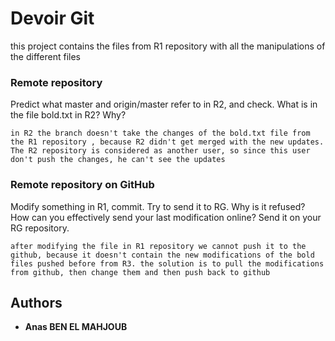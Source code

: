 # Devoir Git

this project contains the files from R1 repository with all the manipulations of the different files

### Remote repository

Predict what master and origin/master refer to in R2, and check. What is in the file bold.txt in R2? Why?

```
in R2 the branch doesn't take the changes of the bold.txt file from the R1 repository , because R2 didn't get merged with the new updates. The R2 repository is considered as another user, so since this user don't push the changes, he can't see the updates 
```

### Remote repository on GitHub

Modify something in R1, commit. Try to send it to RG. Why is it refused? How can you effectively send your last modification online? Send it on your RG repository.

```
after modifying the file in R1 repository we cannot push it to the github, because it doesn't contain the new modifications of the bold files pushed before from R3. the solution is to pull the modifications from github, then change them and then push back to github
```


## Authors

* **Anas BEN EL MAHJOUB** 
